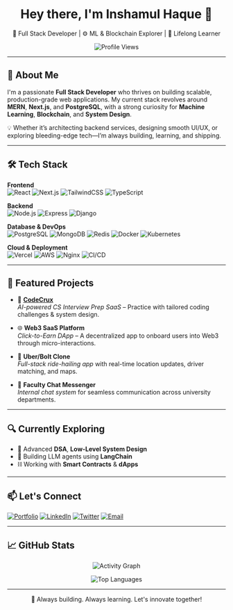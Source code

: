 <h1 align="center">Hey there, I'm Inshamul Haque 👋</h1>

<p align="center">
  🚀 Full Stack Developer | ⚙️ ML & Blockchain Explorer | 🌱 Lifelong Learner
</p>

<p align="center">
  <img src="https://komarev.com/ghpvc/?username=Inshamhaque&style=flat-square&color=blue" alt="Profile Views" />
</p>

---

## 🚀 About Me

I'm a passionate **Full Stack Developer** who thrives on building scalable, production-grade web applications. My current stack revolves around **MERN**, **Next.js**, and **PostgreSQL**, with a strong curiosity for **Machine Learning**, **Blockchain**, and **System Design**.

💡 Whether it’s architecting backend services, designing smooth UI/UX, or exploring bleeding-edge tech—I’m always building, learning, and shipping.

---

## 🛠️ Tech Stack

**Frontend**  
![React](https://img.shields.io/badge/-ReactJS-61DAFB?logo=react&logoColor=white&style=for-the-badge)
![Next.js](https://img.shields.io/badge/-Next.js-000?logo=next.js&logoColor=white&style=for-the-badge)
![TailwindCSS](https://img.shields.io/badge/-TailwindCSS-38B2AC?logo=tailwind-css&logoColor=white&style=for-the-badge)
![TypeScript](https://img.shields.io/badge/-TypeScript-3178C6?logo=typescript&logoColor=white&style=for-the-badge)

**Backend**  
![Node.js](https://img.shields.io/badge/-Node.js-339933?logo=node.js&logoColor=white&style=for-the-badge)
![Express](https://img.shields.io/badge/-Express.js-000000?logo=express&logoColor=white&style=for-the-badge)
![Django](https://img.shields.io/badge/-Django-092E20?logo=django&logoColor=white&style=for-the-badge)

**Database & DevOps**  
![PostgreSQL](https://img.shields.io/badge/-PostgreSQL-336791?logo=postgresql&logoColor=white&style=for-the-badge)
![MongoDB](https://img.shields.io/badge/-MongoDB-47A248?logo=mongodb&logoColor=white&style=for-the-badge)
![Redis](https://img.shields.io/badge/-Redis-DC382D?logo=redis&logoColor=white&style=for-the-badge)
![Docker](https://img.shields.io/badge/-Docker-2496ED?logo=docker&logoColor=white&style=for-the-badge)
![Kubernetes](https://img.shields.io/badge/-Kubernetes-326CE5?logo=kubernetes&logoColor=white&style=for-the-badge)

**Cloud & Deployment**  
![Vercel](https://img.shields.io/badge/-Vercel-000?logo=vercel&logoColor=white&style=for-the-badge)
![AWS](https://img.shields.io/badge/-AWS-FF9900?logo=amazon-aws&logoColor=white&style=for-the-badge)
![Nginx](https://img.shields.io/badge/-Nginx-009639?logo=nginx&logoColor=white&style=for-the-badge)
![CI/CD](https://img.shields.io/badge/-CI/CD-blue?style=for-the-badge)

---

## 🚧 Featured Projects

- 🧠 [**CodeCrux**](https://github.com/Inshamul/CodeCrux)  
  *AI-powered CS Interview Prep SaaS* – Practice with tailored coding challenges & system design.

- 🌐 **Web3 SaaS Platform**  
  *Click-to-Earn DApp* – A decentralized app to onboard users into Web3 through micro-interactions.

- 🚖 **Uber/Bolt Clone**  
  *Full-stack ride-hailing app* with real-time location updates, driver matching, and maps.

- 💬 **Faculty Chat Messenger**  
  *Internal chat system* for seamless communication across university departments.

---

## 🔍 Currently Exploring

- 📘 Advanced **DSA**, **Low-Level System Design**
- 🤖 Building LLM agents using **LangChain**
- ⛓️ Working with **Smart Contracts** & **dApps**

---

## 📫 Let's Connect

[![Portfolio](https://img.shields.io/badge/-Portfolio-000?style=flat&logo=vercel&logoColor=white)](https://inshamulhaque.vercel.app)
[![LinkedIn](https://img.shields.io/badge/-LinkedIn-0077B5?logo=linkedin&style=flat)](https://linkedin.com/in/inshamul-haque)
[![Twitter](https://img.shields.io/badge/-Twitter-1DA1F2?logo=twitter&style=flat)](https://twitter.com/inshamulhaque)
[![Email](https://img.shields.io/badge/-Email-D14836?logo=gmail&style=flat)](mailto:haqueinsham@gmail.com)

---

## 📈 GitHub Stats

<p align="center">
  <img src="https://github-readme-activity-graph.vercel.app/graph?username=Inshamhaque&theme=radical" alt="Activity Graph" />
</p>

<p align="center">
  <img src="https://github-readme-stats.vercel.app/api/top-langs/?username=Inshamhaque&layout=compact&theme=radical" alt="Top Languages" />
</p>

---

<p align="center">
  🚀 Always building. Always learning. Let's innovate together!
</p>
